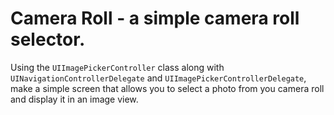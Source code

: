 # Camera Roll - a simple camera roll selector. 
Using the `UIImagePickerController` class along with `UINavigationControllerDelegate` and `UIImagePickerControllerDelegate`, make a simple screen that allows you to select a photo from you camera roll and display it in an image view.

